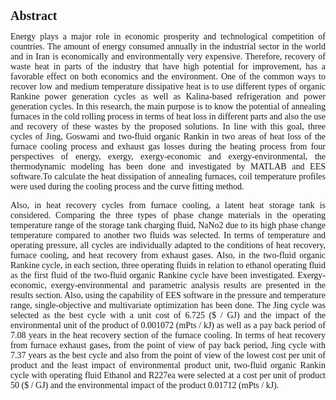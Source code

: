 <html lang="en">
<head>
  <link rel="stylesheet" href="CSS/app.css">
  <style>
.p1 {
  font-family: "Times New Roman", Times, serif;
}

.p2 {
  font-family: Arial, Helvetica, sans-serif;
}

.p3 {
  font-family: "Lucida Console", "Courier New", monospace;
}
</style>
  
  
  <style>
.button {
  border: none;
  color: white;
  padding: 15px 32px;
  text-align: center;
  text-decoration: none;
  display: inline-block;
  font-size: 16px;
  margin: 2px 2px;
  cursor: pointer;
}

.button1 {background-color: #dc143c;} /* Green */
.button2 {background-color: #008CBA;} /* Blue */
</style>
  
</head>
<body>
   <h1 class="p1" style="font-size:20px"><b>Abstract</b></h1>
  
 
 
  <p class="p1" align="justify">Energy plays a major role in economic prosperity and technological competition of countries. The amount of energy consumed annually in the industrial sector in the world and in Iran is economically and environmentally very expensive. Therefore, recovery of waste heat in parts of the industry that have high potential for improvement, has a favorable effect on both economics and the environment. One of the common ways to recover low and medium temperature dissipative heat is to use different types of organic Rankine power generation cycles as well as Kalina-based refrigeration and power generation cycles. In this research, the main purpose is to know the potential of annealing furnaces in the cold rolling process in terms of heat loss in different parts and also the use and recovery of these wastes by the proposed solutions. In line with this goal, three cycles of Jing, Goswami and two-fluid organic Rankin in two areas of heat loss of the furnace cooling process and exhaust gas losses during the heating process from four perspectives of energy, exergy, exergy-economic and exergy-environmental, the thermodynamic modeling has been done and investigated by MATLAB and EES software.To calculate the heat dissipation of annealing furnaces, coil temperature profiles were used during the cooling process and the curve fitting method. </p>
  <P> </P>
  
  <p class="p1" align="justify">Also, in heat recovery cycles from furnace cooling, a latent heat storage tank is considered. Comparing the three types of phase change materials in the operating temperature range of the storage tank charging fluid, NaNo2 due to its high phase change temperature compared to another two fluids was selected. In terms of temperature and operating pressure, all cycles are individually adapted to the conditions of heat recovery, furnace cooling, and heat recovery from exhaust gases. Also, in the two-fluid organic Rankine cycle, in each section, three operating fluids in relation to ethanol operating fluid as the first fluid of the two-fluid organic Rankine cycle have been investigated. Exergy-economic, exergy-environmental and parametric analysis results are presented in the results section. Also, using the capability of EES software in the pressure and temperature range, single-objective and multivariate optimization has been done. The Jing cycle was selected as the best cycle with a unit cost of 6.725 ($ / GJ) and the impact of the environmental unit of the product of 0.001072 (mPts / kJ) as well as a pay back period of 7.08 years in the heat recovery section of the furnace cooling. In terms of heat recovery from furnace exhaust gases, from the point of view of pay back period, Jing cycle with 7.37 years as the best cycle and also from the point of view of the lowest cost per unit of product and the least impact of environmental product unit, two-fluid organic Rankin cycle with operating fluid Ethanol and R227ea were selected at a cost per unit of product 50 ($ / GJ)  and the environmental impact of the product 0.01712 (mPts / kJ). </p>
  
  </body>
</html>
